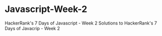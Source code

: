# Javascript-Week-2
HackerRank's 7 Days of Javascript - Week 2
Solutions to HackerRank's 7 Days of Javacrip - Week 2 
